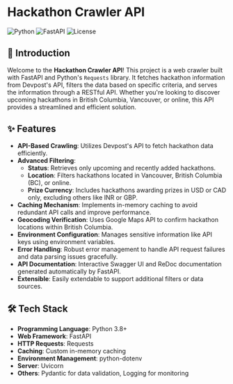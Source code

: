 # Hackathon Crawler API

![Python](https://img.shields.io/badge/Python-3.8%2B-blue)
![FastAPI](https://img.shields.io/badge/FastAPI-0.95.2-brightgreen)
![License](https://img.shields.io/badge/License-MIT-yellow)


## 📖 Introduction

Welcome to the **Hackathon Crawler API**! This project is a web crawler built with FastAPI and Python's `Requests` library. It fetches hackathon information from Devpost's API, filters the data based on specific criteria, and serves the information through a RESTful API. Whether you're looking to discover upcoming hackathons in British Columbia, Vancouver, or online, this API provides a streamlined and efficient solution.

## ✨ Features

- **API-Based Crawling**: Utilizes Devpost's API to fetch hackathon data efficiently.
- **Advanced Filtering**: 
  - **Status**: Retrieves only upcoming and recently added hackathons.
  - **Location**: Filters hackathons located in Vancouver, British Columbia (BC), or online.
  - **Prize Currency**: Includes hackathons awarding prizes in USD or CAD only, excluding others like INR or GBP.
- **Caching Mechanism**: Implements in-memory caching to avoid redundant API calls and improve performance.
- **Geocoding Verification**: Uses Google Maps API to confirm hackathon locations within British Columbia.
- **Environment Configuration**: Manages sensitive information like API keys using environment variables.
- **Error Handling**: Robust error management to handle API request failures and data parsing issues gracefully.
- **API Documentation**: Interactive Swagger UI and ReDoc documentation generated automatically by FastAPI.
- **Extensible**: Easily extendable to support additional filters or data sources.

## 🛠️ Tech Stack

- **Programming Language**: Python 3.8+
- **Web Framework**: FastAPI
- **HTTP Requests**: Requests
- **Caching**: Custom in-memory caching
- **Environment Management**: python-dotenv
- **Server**: Uvicorn
- **Others**: Pydantic for data validation, Logging for monitoring
